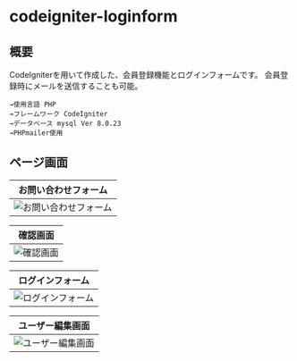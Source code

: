# codeigniter-loginform

## 概要
CodeIgniterを用いて作成した、会員登録機能とログインフォームです。
会員登録時にメールを送信することも可能。

```
→使用言語 PHP
→フレームワーク CodeIgniter
→データベース mysql Ver 8.0.23
→PHPmailer使用
```

## ページ画面

| お問い合わせフォーム |
:--:|
| ![お問い合わせフォーム](img/add.png) |

| 確認画面 |
:--:|
| ![確認画面](img/confirm.png)|

| ログインフォーム |
:--:|
| ![ログインフォーム](img/login.png)|

| ユーザー編集画面 |
:--:|
| ![ユーザー編集画面](img/edit.png)|



